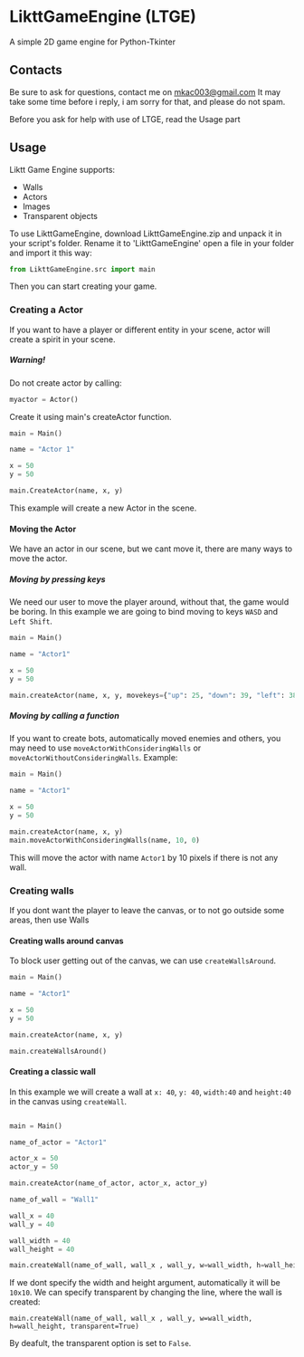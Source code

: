 # LikttGameEngine (LTGE)
A simple 2D game engine for Python-Tkinter

## Contacts
Be sure to ask for questions, contact me on mkac003@gmail.com
It may take some time before i reply, i am sorry for that,
and please do not spam.

Before you ask for help with use of LTGE, read the Usage part

## Usage

Liktt Game Engine supports:

- Walls
- Actors
- Images
- Transparent objects

To use LikttGameEngine, download LikttGameEngine.zip and unpack it in your script's folder. Rename it to 'LikttGameEngine'
open a file in your folder and import it this way:
```python
from LikttGameEngine.src import main
```
Then you can start creating your game.

### Creating a Actor
If you want to have a player or different entity in your scene, actor will create a spirit in your scene.

##### Warning!

Do not create actor by calling:
```python
myactor = Actor()
```
Create it using main's createActor function.
```python
main = Main()

name = "Actor 1"

x = 50
y = 50

main.CreateActor(name, x, y)
```
This example will create a new Actor in the scene.

#### Moving the Actor
We have an actor in our scene, but we cant move it, there are many ways to move the actor.

##### Moving by pressing keys
We need our user to move the player around, without that, the game would be boring.
In this example we are going to bind moving to keys `WASD` and `Left Shift`.
```python
main = Main()

name = "Actor1"

x = 50
y = 50

main.createActor(name, x, y, movekeys={"up": 25, "down": 39, "left": 38, "right": 40, "shift": 50})

```
##### Moving by calling a function
If you want to create bots, automatically moved enemies and others, you may need to use `moveActorWithConsideringWalls` or `moveActorWithoutConsideringWalls`.
Example:
```python
main = Main()

name = "Actor1"

x = 50
y = 50

main.createActor(name, x, y)
main.moveActorWithConsideringWalls(name, 10, 0)
```
This will move the actor with name `Actor1` by 10 pixels if there is not any wall.

### Creating walls
If you dont want the player to leave the canvas, or to not go outside some areas, then use Walls

#### Creating walls around canvas
To block user getting out of the canvas, we can use `createWallsAround`.
```python
main = Main()

name = "Actor1"

x = 50
y = 50

main.createActor(name, x, y)

main.createWallsAround()
```

#### Creating a classic wall

In this example we will create a wall  at `x: 40`, `y: 40`, `width:40` and `height:40` in the canvas using `createWall`.
```python

main = Main()

name_of_actor = "Actor1"

actor_x = 50
actor_y = 50

main.createActor(name_of_actor, actor_x, actor_y)

name_of_wall = "Wall1"

wall_x = 40
wall_y = 40

wall_width = 40
wall_height = 40

main.createWall(name_of_wall, wall_x , wall_y, w=wall_width, h=wall_height)
```
If we dont specify the width and height argument, automatically it will be `10x10`. We can specify transparent by changing the line, where the wall is created:
```
main.createWall(name_of_wall, wall_x , wall_y, w=wall_width, h=wall_height, transparent=True)
```
By deafult, the transparent option is set to `False`.

